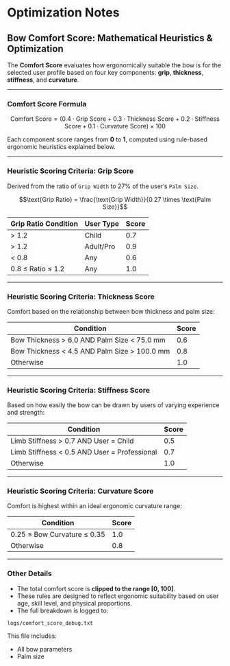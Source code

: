 # Optimization Notes

## Bow Comfort Score: Mathematical Heuristics & Optimization

The **Comfort Score** evaluates how ergonomically suitable the bow is for the selected user profile based on four key components: **grip**, **thickness**, **stiffness**, and **curvature**.

---

### Comfort Score Formula

```math
\text{Comfort Score} = 
(0.4 \cdot \text{Grip Score} + 
 0.3 \cdot \text{Thickness Score} + 
 0.2 \cdot \text{Stiffness Score} + 
 0.1 \cdot \text{Curvature Score}) \times 100
```

Each component score ranges from **0** to **1**, computed using rule-based ergonomic heuristics explained below.

---

### Heuristic Scoring Criteria: Grip Score

Derived from the ratio of `Grip Width` to 27% of the user’s `Palm Size`.

```math
\text{Grip Ratio} = \frac{\text{Grip Width}}{0.27 \times \text{Palm Size}}
```

| Grip Ratio Condition | User Type   | Score |
|----------------------|-------------|-------|
| > 1.2                | Child       | 0.7   |
| > 1.2                | Adult/Pro   | 0.9   |
| < 0.8                | Any         | 0.6   |
| 0.8 ≤ Ratio ≤ 1.2    | Any         | 1.0   |

---

### Heuristic Scoring Criteria: Thickness Score

Comfort based on the relationship between bow thickness and palm size:

| Condition                                      | Score |
|-----------------------------------------------|-------|
| Bow Thickness > 6.0 AND Palm Size < 75.0 mm   | 0.6   |
| Bow Thickness < 4.5 AND Palm Size > 100.0 mm  | 0.8   |
| Otherwise                                      | 1.0   |

---

### Heuristic Scoring Criteria: Stiffness Score

Based on how easily the bow can be drawn by users of varying experience and strength:

| Condition                                       | Score |
|------------------------------------------------|-------|
| Limb Stiffness > 0.7 AND User = Child          | 0.5   |
| Limb Stiffness < 0.5 AND User = Professional   | 0.7   |
| Otherwise                                       | 1.0   |

---

### Heuristic Scoring Criteria: Curvature Score

Comfort is highest within an ideal ergonomic curvature range:

| Condition                       | Score |
|--------------------------------|-------|
| 0.25 ≤ Bow Curvature ≤ 0.35    | 1.0   |
| Otherwise                      | 0.8   |

---

### Other Details

- The total comfort score is **clipped to the range [0, 100]**.
- These rules are designed to reflect ergonomic suitability based on user age, skill level, and physical proportions.
- The full breakdown is logged to:

```
logs/comfort_score_debug.txt
```

This file includes:
- All bow parameters
- Palm size




